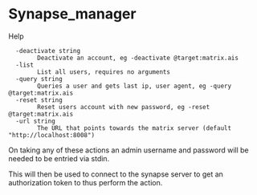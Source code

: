 # Synapse_manager
Help

```
  -deactivate string
    	Deactivate an account, eg -deactivate @target:matrix.ais
  -list
    	List all users, requires no arguments
  -query string
    	Queries a user and gets last ip, user agent, eg -query @target:matrix.ais
  -reset string
    	Reset users account with new password, eg -reset @target:matrix.ais
  -url string
    	The URL that points towards the matrix server (default "http://localhost:8008")
```

On taking any of these actions an admin username and password will be needed to be entried via stdin. 

This will then be used to connect to the synapse server to get an authorization token to thus perform the action. 